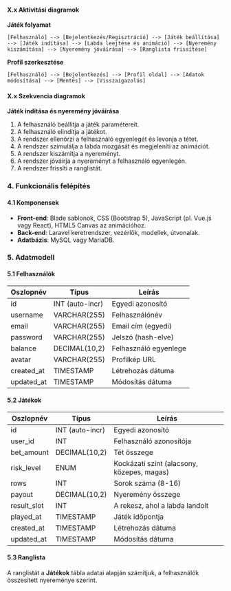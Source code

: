 #### X.x Aktivitási diagramok

**Játék folyamat**

```
[Felhasználó] --> [Bejelentkezés/Regisztráció] --> [Játék beállítása] --> [Játék indítása] --> [Labda leejtése és animáció] --> [Nyeremény kiszámítása] --> [Nyeremény jóváírása] --> [Ranglista frissítése]
```

**Profil szerkesztése**

```
[Felhasználó] --> [Bejelentkezés] --> [Profil oldal] --> [Adatok módosítása] --> [Mentés] --> [Visszaigazolás]
```

#### X.x Szekvencia diagramok

**Játék indítása és nyeremény jóváírása**

1. A felhasználó beállítja a játék paramétereit.
2. A felhasználó elindítja a játékot.
3. A rendszer ellenőrzi a felhasználó egyenlegét és levonja a tétet.
4. A rendszer szimulálja a labda mozgását és megjeleníti az animációt.
5. A rendszer kiszámítja a nyereményt.
6. A rendszer jóváírja a nyereményt a felhasználó egyenlegén.
7. A rendszer frissíti a ranglistát.


### 4. Funkcionális felépítés

#### 4.1 Komponensek

- **Front-end**: Blade sablonok, CSS (Bootstrap 5), JavaScript (pl. Vue.js vagy React), HTML5 Canvas az animációhoz.
- **Back-end**: Laravel keretrendszer, vezérlők, modellek, útvonalak.
- **Adatbázis**: MySQL vagy MariaDB.


### 5. Adatmodell


#### 5.1 Felhasználók

| Oszlopnév    | Típus          | Leírás                       |
|--------------|----------------|------------------------------|
| id           | INT (auto-incr)| Egyedi azonosító             |
| username     | VARCHAR(255)   | Felhasználónév               |
| email        | VARCHAR(255)   | Email cím (egyedi)           |
| password     | VARCHAR(255)   | Jelszó (hash-elve)           |
| balance      | DECIMAL(10,2)  | Felhasználó egyenlege        |
| avatar       | VARCHAR(255)   | Profilkép URL                |
| created_at   | TIMESTAMP      | Létrehozás dátuma            |
| updated_at   | TIMESTAMP      | Módosítás dátuma             |

#### 5.2 Játékok

| Oszlopnév    | Típus          | Leírás                       |
|--------------|----------------|------------------------------|
| id           | INT (auto-incr)| Egyedi azonosító             |
| user_id      | INT            | Felhasználó azonosítója      |
| bet_amount   | DECIMAL(10,2)  | Tét összege                  |
| risk_level   | ENUM           | Kockázati szint (alacsony, közepes, magas) |
| rows         | INT            | Sorok száma (8-16)           |
| payout       | DECIMAL(10,2)  | Nyeremény összege            |
| result_slot  | INT            | A rekesz, ahol a labda landolt |
| played_at    | TIMESTAMP      | Játék időpontja              |
| created_at   | TIMESTAMP      | Létrehozás dátuma            |
| updated_at   | TIMESTAMP      | Módosítás dátuma             |

#### 5.3 Ranglista

A ranglistát a **Játékok** tábla adatai alapján számítjuk, a felhasználók összesített nyereménye szerint.
